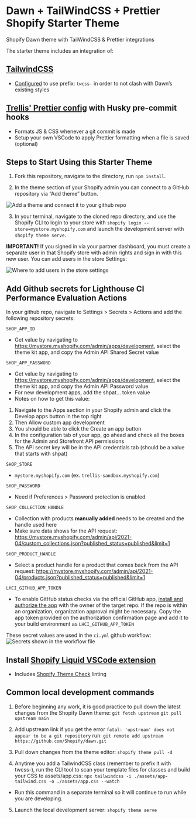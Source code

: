 # Dawn + TailWindCSS + Prettier Shopify Starter Theme

Shopify Dawn theme with TailWindCSS &amp; Prettier integrations

The starter theme includes an integration of:

## [TailwindCSS](https://tailwindcss.com/)

- [Configured](https://markustripp.medium.com/extend-shopify-dawn-theme-with-a-custom-tailwind-css-carousel-section-e3efe3ecf18e) to use prefix: `twcss-` in order to not clash with Dawn’s existing styles

## [Trellis' Prettier config](https://www.npmjs.com/package/@trelliscommerce/prettier-config) with Husky pre-commit hooks

- Formats JS & CSS whenever a git commit is made
- Setup your own VSCode to apply Prettier formatting when a file is saved (optional)

## Steps to Start Using this Starter Theme

1. Fork this repository, navigate to the directory, run `npm install`.

2. In the theme section of your Shopify admin you can connect to a GitHub repository via “Add theme” button.

![Add a theme and connect it to your github repo](https://user-images.githubusercontent.com/75811975/162517993-31a22954-6600-45f9-ab6e-2b9735c9efba.png)

3. In your terminal, navigate to the cloned repo directory, and use the Shopify CLI to login to your store with `shopify login --store=mystore.myshopify.com` and launch the development server with `shopify theme serve`.

**IMPORTANT!** If you signed in via your partner dashboard, you must create a separate user in that Shopify store with admin rights and sign in with this new user. You can add users in the store Settings:

![Where to add users in the store settings](https://user-images.githubusercontent.com/75811975/162517914-6fe20ef6-7b58-4337-b488-75966694ef92.png)

## Add Github secrets for Lighthouse CI Performance Evaluation Actions

In your github repo, navigate to Settings > Secrets > Actions and add the following repository secrets:

`SHOP_APP_ID`

- Get value by navigating to https://mystore.myshopify.com/admin/apps/development, select the theme kit app, and copy the Admin API Shared Secret value

`SHOP_APP_PASSWORD`

- Get value by navigating to https://mystore.myshopify.com/admin/apps/development, select the theme kit app, and copy the Admin API Password value
- For new development apps, add the shpat... token value
- Notes on how to get this value:

1. Navigate to the Apps section in your Shopify admin and click the Develop apps button in the top right
2. Then Allow custom app development
3. You should be able to click the Create an app button
4. In the configuration tab of your app, go ahead and check all the boxes for the Admin and Storefront API permissions
5. The API secret key will be in the API credentials tab (should be a value that starts with shpat)

`SHOP_STORE`

- `mystore.myshopify.com` (ex. `trellis-sandbox.myshopify.com`)

`SHOP_PASSWORD`

- Need if Preferences > Password protection is enabled

`SHOP_COLLECTION_HANDLE`

- Collection with products **manually added** needs to be created and the handle used here
- Make sure data shows for the API request: https://mystore.myshopify.com/admin/api/2021-04/custom_collections.json?published_status=published&limit=1

`SHOP_PRODUCT_HANDLE`

- Select a product handle for a product that comes back from the API request: https://mystore.myshopify.com/admin/api/2021-04/products.json?published_status=published&limit=1

`LHCI_GITHUB_APP_TOKEN`

- To enable GitHub status checks via the official GitHub app, [install and authorize the app](https://github.com/apps/lighthouse-ci) with the owner of the target repo. If the repo is within an organization, organization approval might be necessary. Copy the app token provided on the authorization confirmation page and add it to your build environment as `LHCI_GITHUB_APP_TOKEN`

These secret values are used in the `ci.yml` github workflow:
![Secrets shown in the workflow file](https://user-images.githubusercontent.com/75811975/162518733-c1744910-85b2-44e3-91d0-08acfc018ba1.png)

## Install [Shopify Liquid VSCode extension](https://marketplace.visualstudio.com/items?itemName=Shopify.theme-check-vscode)

- Includes [Shopify Theme Check](https://shopify.dev/themes/tools/theme-check) linting

## Common local development commands

1. Before beginning any work, it is good practice to pull down the latest changes from the Shopify Dawn theme:
   `git fetch upstream`
   `git pull upstream main`

2. Add upstream link if you get the error `fatal: 'upstream' does not appear to be a git repository` run:
   `git remote add upstream https://github.com/Shopify/dawn.git`

3. Pull down changes from the theme editor:
   `shopify theme pull -d`

4. Anytime you add a TailwindCSS class (remember to prefix it with twcss-), run the CLI tool to scan your template files for classes and build your CSS to assets/app.css:
   `npx tailwindcss -i ./assets/app-tailwind.css -o ./assets/app.css --watch`

- Run this command in a separate terminal so it will continue to run while you are developing.

5. Launch the local development server:
   `shopify theme serve`
